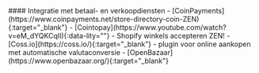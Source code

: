 <div class="feature-item" markdown="1">
#### Integratie met betaal- en verkoopdiensten
- [CoinPayments](https://www.coinpayments.net/store-directory-coin-ZEN){:target="_blank"}
- [Cointopay](https://www.youtube.com/watch?v=eM_dYQKCqlI){:data-lity=""} - Shopify winkels accepteren ZEN!
- [Coss.io](https://coss.io/){:target="_blank"} - plugin voor online aankopen met automatische valutaconversie
- [OpenBazaar](https://www.openbazaar.org/){:target="_blank"}
</div>
